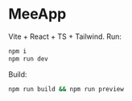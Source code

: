 # MeeApp
Vite + React + TS + Tailwind. Run:
```bash
npm i
npm run dev
```
Build:
```bash
npm run build && npm run preview
```